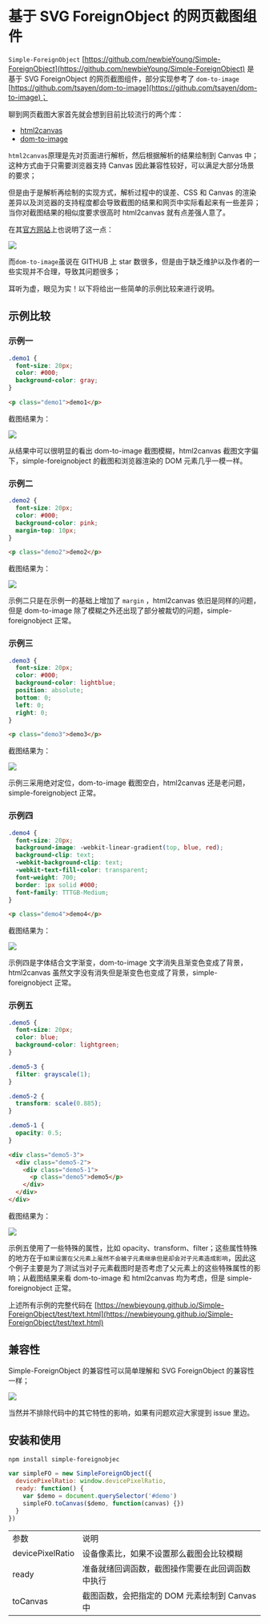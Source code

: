 # 基于 SVG ForeignObject 的网页截图组件

`Simple-ForeignObject` [https://github.com/newbieYoung/Simple-ForeignObject](https://github.com/newbieYoung/Simple-ForeignObject) 是基于 SVG ForeignObject 的网页截图组件，部分实现参考了 `dom-to-image` [https://github.com/tsayen/dom-to-image](https://github.com/tsayen/dom-to-image)；

聊到网页截图大家首先就会想到目前比较流行的两个库：

- [html2canvas](https://github.com/niklasvh/html2canvas/)
- [dom-to-image](https://github.com/tsayen/dom-to-image)

`html2canvas`原理是先对页面进行解析，然后根据解析的结果绘制到 Canvas 中；这种方式由于只需要浏览器支持 Canvas 因此兼容性较好，可以满足大部分场景的要求；

但是由于是解析再绘制的实现方式，解析过程中的误差、CSS 和 Canvas 的渲染差异以及浏览器的支持程度都会导致截图的结果和网页中实际看起来有一些差异；当你对截图结果的相似度要求很高时 html2canvas 就有点差强人意了。

在其[官方网站](http://html2canvas.hertzen.com/documentation/)上也说明了这一点：

<img src="https://raw.githubusercontent.com/newbieYoung/NewbieWebArticles/master/images/simple-foreignobject-0.jpg">

而`dom-to-image`虽说在 GITHUB 上 star 数很多，但是由于缺乏维护以及作者的一些实现并不合理，导致其问题很多；

耳听为虚，眼见为实！以下将给出一些简单的示例比较来进行说明。

<!-- more -->

## 示例比较

### 示例一

```css
.demo1 {
  font-size: 20px;
  color: #000;
  background-color: gray;
}
```

```html
<p class="demo1">demo1</p>
```

截图结果为：

<img src="https://raw.githubusercontent.com/newbieYoung/NewbieWebArticles/master/images/simple-foreignobject-1.jpg">

从结果中可以很明显的看出 dom-to-image 截图模糊，html2canvas 截图文字偏下，simple-foreignobject 的截图和浏览器渲染的 DOM 元素几乎一模一样。

### 示例二

```css
.demo2 {
  font-size: 20px;
  color: #000;
  background-color: pink;
  margin-top: 10px;
}
```

```html
<p class="demo2">demo2</p>
```

截图结果为：

<img src="https://raw.githubusercontent.com/newbieYoung/NewbieWebArticles/master/images/simple-foreignobject-2.jpg">

示例二只是在示例一的基础上增加了 `margin` ，html2canvas 依旧是同样的问题，但是 dom-to-image 除了模糊之外还出现了部分被裁切的问题，simple-foreignobject 正常。

### 示例三

```css
.demo3 {
  font-size: 20px;
  color: #000;
  background-color: lightblue;
  position: absolute;
  bottom: 0;
  left: 0;
  right: 0;
}
```

```html
<p class="demo3">demo3</p>
```

截图结果为：

<img src="https://raw.githubusercontent.com/newbieYoung/NewbieWebArticles/master/images/simple-foreignobject-3.jpg">

示例三采用绝对定位，dom-to-image 截图空白，html2canvas 还是老问题，simple-foreignobject 正常。

### 示例四

```css
.demo4 {
  font-size: 20px;
  background-image: -webkit-linear-gradient(top, blue, red);
  background-clip: text;
  -webkit-background-clip: text;
  -webkit-text-fill-color: transparent;
  font-weight: 700;
  border: 1px solid #000;
  font-family: TTTGB-Medium;
}
```

```html
<p class="demo4">demo4</p>
```

截图结果为：

<img src="https://raw.githubusercontent.com/newbieYoung/NewbieWebArticles/master/images/simple-foreignobject-4.jpg">

示例四是字体结合文字渐变，dom-to-image 文字消失且渐变色变成了背景，html2canvas 虽然文字没有消失但是渐变色也变成了背景，simple-foreignobject 正常。

### 示例五

```css
.demo5 {
  font-size: 20px;
  color: blue;
  background-color: lightgreen;
}

.demo5-3 {
  filter: grayscale(1);
}

.demo5-2 {
  transform: scale(0.885);
}

.demo5-1 {
  opacity: 0.5;
}
```

```html
<div class="demo5-3">
  <div class="demo5-2">
    <div class="demo5-1">
      <p class="demo5">demo5</p>
    </div>
  </div>
</div>
```

截图结果为：

<img src="https://raw.githubusercontent.com/newbieYoung/NewbieWebArticles/master/images/simple-foreignobject-5.jpg">

示例五使用了一些特殊的属性，比如 opacity、transform、filter；这些属性特殊的地方在于`如果设置在父元素上虽然不会被子元素继承但是却会对子元素造成影响`，因此这个例子主要是为了测试当对子元素截图时是否考虑了父元素上的这些特殊属性的影响；从截图结果来看 dom-to-image 和 html2canvas 均为考虑，但是 simple-foreignobject 正常。

上述所有示例的完整代码在 [https://newbieyoung.github.io/Simple-ForeignObject/test/text.html](https://newbieyoung.github.io/Simple-ForeignObject/test/text.html)

## 兼容性

Simple-ForeignObject 的兼容性可以简单理解和 SVG ForeignObject 的兼容性一样；

<img src="https://raw.githubusercontent.com/newbieYoung/NewbieWebArticles/master/images/simple-foreignobject-6.jpg">

当然并不排除代码中的其它特性的影响，如果有问题欢迎大家提到 issue 里边。

## 安装和使用

```bash
npm install simple-foreignobjec
```

```javascript
var simpleFO = new SimpleForeignObject({
  devicePixelRatio: window.devicePixelRatio,
  ready: function() {
    var $demo = document.querySelector('#demo')
    simpleFO.toCanvas($demo, function(canvas) {})
  }
})
```

<table style="word-break: normal;">
	<tr>
		<td>参数</td>
		<td>说明</td>
	</tr>
	<tr>
		<td>devicePixelRatio</td>
		<td>设备像素比，如果不设置那么截图会比较模糊</td>
	</tr>
  <tr>
		<td>ready</td>
		<td>准备就绪回调函数，截图操作需要在此回调函数中执行</td>
	</tr>
  <tr>
		<td>toCanvas</td>
		<td>截图函数，会把指定的 DOM 元素绘制到 Canvas 中</td>
	</tr>
</table>
